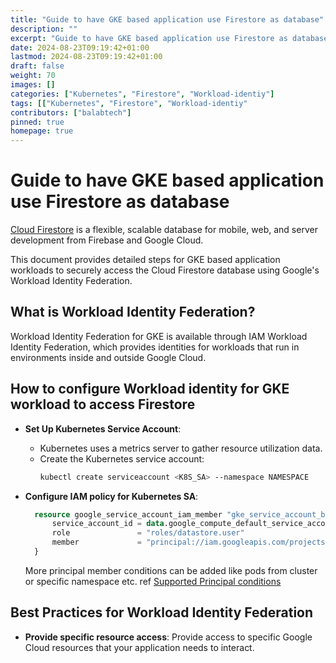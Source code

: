 ```yaml
---
title: "Guide to have GKE based application use Firestore as database"
description: ""
excerpt: "Guide to have GKE based application use Firestore as database"
date: 2024-08-23T09:19:42+01:00
lastmod: 2024-08-23T09:19:42+01:00
draft: false
weight: 70
images: []
categories: ["Kubernetes", "Firestore", "Workload-identiy"]
tags: [["Kubernetes", "Firestore", "Workload-identiy"
contributors: ["balabtech"]
pinned: true
homepage: true
---
```


# Guide to have GKE based application use Firestore as database
[Cloud Firestore](https://firebase.google.com/docs/firestore) is a flexible, scalable database for mobile, web, and server development from Firebase and Google Cloud. 

This document provides detailed steps for GKE based application workloads to securely access the Cloud Firestore database using Google's Workload Identity Federation.

## What is Workload Identity Federation?

Workload Identity Federation for GKE is available through IAM Workload Identity Federation, which provides identities for workloads that run in environments inside and outside Google Cloud.

## How to configure Workload identity for GKE workload to access Firestore

- **Set Up Kubernetes Service Account**:
  - Kubernetes uses a metrics server to gather resource utilization data.
  - Create the Kubernetes service account:
    ```bash
    kubectl create serviceaccount <K8S_SA> --namespace NAMESPACE
    ```

- **Configure IAM policy for Kubernetes SA**:
    ```tf
      resource google_service_account_iam_member "gke_service_account_binding" {
          service_account_id = data.google_compute_default_service_account.default.name
          role               = "roles/datastore.user"
          member             = "principal://iam.googleapis.com/projects/<PROJECT_NUMBER>/locations/global/workloadIdentityPools/<PROJECT_ID>.svc.id.goog/subject/ns/<NAMESPACE OF PODS>/sa/<K8S_SA>?"
      }
    ```

  More principal member conditions can be added like pods from cluster or specific namespace etc. ref [Supported Principal conditions](https://cloud.google.com/kubernetes-engine/docs/concepts/workload-identity#principal-id-examples)


## Best Practices for Workload Identity Federation

- **Provide specific resource access**: Provide access to specific Google Cloud resources that your application needs to interact.

